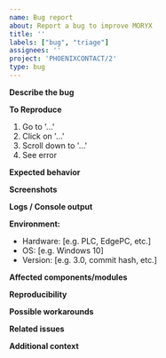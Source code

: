 ```yaml
---
name: Bug report
about: Report a bug to improve MORYX
title: ''
labels: ["bug", "triage"]
assignees: ''
project: 'PHOENIXCONTACT/2'
type: bug
---
```


**Describe the bug**
<!-- A clear and concise description of what the bug is. -->

**To Reproduce**
<!-- Steps to reproduce the behavior: -->
1. Go to '...'
2. Click on '...'
3. Scroll down to '...'
4. See error

**Expected behavior**
<!-- A clear and concise description of what you expected to happen. -->

**Screenshots**
<!-- If applicable, add screenshots to help explain your problem. -->

**Logs / Console output**
<!-- Paste any relevant logs or error messages here. Use code blocks (```) for formatting. -->

**Environment:**
 - Hardware: [e.g. PLC, EdgePC, etc.]
 - OS: [e.g. Windows 10]
 - Version: [e.g. 3.0, commit hash, etc.]

**Affected components/modules**
<!-- List any specific components, modules, or services affected. -->

**Reproducibility**
<!-- Does it happen every time? Only sometimes? -->

**Possible workarounds**
<!-- If you found a workaround, please describe it here. -->

**Related issues**
<!-- Link to any related issues here. -->

**Additional context**
<!-- Add any other context about the problem here. -->
